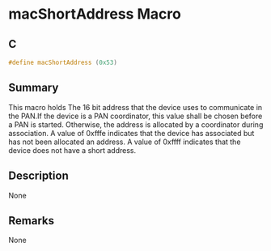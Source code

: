 # macShortAddress Macro

## C

```c
#define macShortAddress (0x53)

```

## Summary

This macro holds The 16 bit address that the device uses to communicate in the PAN.If the device is a PAN coordinator, this value shall be chosen before a PAN is started. Otherwise, the address is allocated by a coordinator during association. A value of 0xfffe indicates that the device has associated but has not been allocated an address. A value of 0xffff indicates that the device does not have a short address. 

## Description

None
## Remarks

None 


